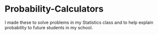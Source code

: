 # Probability-Calculators
I made these to solve problems in my Statistics class and to help explain probability to future students in my school.
